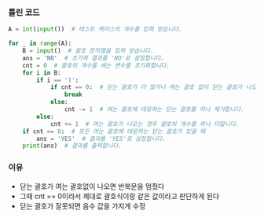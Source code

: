 ### 틀린 코드
```python
A = int(input())  # 테스트 케이스의 개수를 입력 받습니다.

for _ in range(A):
    B = input()  # 괄호 문자열을 입력 받습니다.
    ans = 'NO'  # 초기에 결과를 'NO'로 설정합니다.
    cnt = 0  # 괄호의 개수를 세는 변수를 초기화합니다.
    for i in B:
        if i == ')':
            if cnt == 0:  # 닫는 괄호가 더 많거나 여는 괄호 없이 닫는 괄호가 나오는 경우
                break
            else:
                cnt -= 1  # 여는 괄호에 대응하는 닫는 괄호를 하나 제거합니다.
        else:
            cnt += 1  # 여는 괄호가 나오는 경우 괄호의 개수를 하나 더합니다.
    if cnt == 0:  # 모든 여는 괄호에 대응하는 닫는 괄호가 있을 때
        ans = 'YES'  # 결과를 'YES'로 설정합니다.
    print(ans)  # 결과를 출력합니다.
```

### 이유
- 닫는 괄호가 여는 괄호없이 나오면 반복문을 멈췄다
- 그때 cnt == 0이라서 제대로 괄호식이랑 같은 값이라고 판단하게 된다
- 닫는 괄호가 잘못되면 음수 값을 가지게 수정
